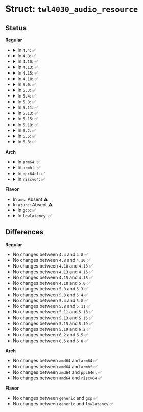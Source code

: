 # Struct: <code>twl4030_audio_resource</code>

## Status
<b>Regular</b>
<ul>
<li>
<details>
<summary>In <code>4.4</code>: ✅</summary>

```c
struct twl4030_audio_resource {
    int request_count;
    u8 reg;
    u8 mask;
};
```
</details>
</li>
<li>
<details>
<summary>In <code>4.8</code>: ✅</summary>

```c
struct twl4030_audio_resource {
    int request_count;
    u8 reg;
    u8 mask;
};
```
</details>
</li>
<li>
<details>
<summary>In <code>4.10</code>: ✅</summary>

```c
struct twl4030_audio_resource {
    int request_count;
    u8 reg;
    u8 mask;
};
```
</details>
</li>
<li>
<details>
<summary>In <code>4.13</code>: ✅</summary>

```c
struct twl4030_audio_resource {
    int request_count;
    u8 reg;
    u8 mask;
};
```
</details>
</li>
<li>
<details>
<summary>In <code>4.15</code>: ✅</summary>

```c
struct twl4030_audio_resource {
    int request_count;
    u8 reg;
    u8 mask;
};
```
</details>
</li>
<li>
<details>
<summary>In <code>4.18</code>: ✅</summary>

```c
struct twl4030_audio_resource {
    int request_count;
    u8 reg;
    u8 mask;
};
```
</details>
</li>
<li>
<details>
<summary>In <code>5.0</code>: ✅</summary>

```c
struct twl4030_audio_resource {
    int request_count;
    u8 reg;
    u8 mask;
};
```
</details>
</li>
<li>
<details>
<summary>In <code>5.3</code>: ✅</summary>

```c
struct twl4030_audio_resource {
    int request_count;
    u8 reg;
    u8 mask;
};
```
</details>
</li>
<li>
<details>
<summary>In <code>5.4</code>: ✅</summary>

```c
struct twl4030_audio_resource {
    int request_count;
    u8 reg;
    u8 mask;
};
```
</details>
</li>
<li>
<details>
<summary>In <code>5.8</code>: ✅</summary>

```c
struct twl4030_audio_resource {
    int request_count;
    u8 reg;
    u8 mask;
};
```
</details>
</li>
<li>
<details>
<summary>In <code>5.11</code>: ✅</summary>

```c
struct twl4030_audio_resource {
    int request_count;
    u8 reg;
    u8 mask;
};
```
</details>
</li>
<li>
<details>
<summary>In <code>5.13</code>: ✅</summary>

```c
struct twl4030_audio_resource {
    int request_count;
    u8 reg;
    u8 mask;
};
```
</details>
</li>
<li>
<details>
<summary>In <code>5.15</code>: ✅</summary>

```c
struct twl4030_audio_resource {
    int request_count;
    u8 reg;
    u8 mask;
};
```
</details>
</li>
<li>
<details>
<summary>In <code>5.19</code>: ✅</summary>

```c
struct twl4030_audio_resource {
    int request_count;
    u8 reg;
    u8 mask;
};
```
</details>
</li>
<li>
<details>
<summary>In <code>6.2</code>: ✅</summary>

```c
struct twl4030_audio_resource {
    int request_count;
    u8 reg;
    u8 mask;
};
```
</details>
</li>
<li>
<details>
<summary>In <code>6.5</code>: ✅</summary>

```c
struct twl4030_audio_resource {
    int request_count;
    u8 reg;
    u8 mask;
};
```
</details>
</li>
<li>
<details>
<summary>In <code>6.8</code>: ✅</summary>

```c
struct twl4030_audio_resource {
    int request_count;
    u8 reg;
    u8 mask;
};
```
</details>
</li>
</ul>
<b>Arch</b>
<ul>
<li>
<details>
<summary>In <code>arm64</code>: ✅</summary>

```c
struct twl4030_audio_resource {
    int request_count;
    u8 reg;
    u8 mask;
};
```
</details>
</li>
<li>
<details>
<summary>In <code>armhf</code>: ✅</summary>

```c
struct twl4030_audio_resource {
    int request_count;
    u8 reg;
    u8 mask;
};
```
</details>
</li>
<li>
<details>
<summary>In <code>ppc64el</code>: ✅</summary>

```c
struct twl4030_audio_resource {
    int request_count;
    u8 reg;
    u8 mask;
};
```
</details>
</li>
<li>
<details>
<summary>In <code>riscv64</code>: ✅</summary>

```c
struct twl4030_audio_resource {
    int request_count;
    u8 reg;
    u8 mask;
};
```
</details>
</li>
</ul>
<b>Flavor</b>
<ul>
<li>
In <code>aws</code>: Absent ⚠️
</li>
<li>
In <code>azure</code>: Absent ⚠️
</li>
<li>
<details>
<summary>In <code>gcp</code>: ✅</summary>

```c
struct twl4030_audio_resource {
    int request_count;
    u8 reg;
    u8 mask;
};
```
</details>
</li>
<li>
<details>
<summary>In <code>lowlatency</code>: ✅</summary>

```c
struct twl4030_audio_resource {
    int request_count;
    u8 reg;
    u8 mask;
};
```
</details>
</li>
</ul>

## Differences
<b>Regular</b>
<ul>
<li>
No changes between <code>4.4</code> and <code>4.8</code> ✅
</li>
<li>
No changes between <code>4.8</code> and <code>4.10</code> ✅
</li>
<li>
No changes between <code>4.10</code> and <code>4.13</code> ✅
</li>
<li>
No changes between <code>4.13</code> and <code>4.15</code> ✅
</li>
<li>
No changes between <code>4.15</code> and <code>4.18</code> ✅
</li>
<li>
No changes between <code>4.18</code> and <code>5.0</code> ✅
</li>
<li>
No changes between <code>5.0</code> and <code>5.3</code> ✅
</li>
<li>
No changes between <code>5.3</code> and <code>5.4</code> ✅
</li>
<li>
No changes between <code>5.4</code> and <code>5.8</code> ✅
</li>
<li>
No changes between <code>5.8</code> and <code>5.11</code> ✅
</li>
<li>
No changes between <code>5.11</code> and <code>5.13</code> ✅
</li>
<li>
No changes between <code>5.13</code> and <code>5.15</code> ✅
</li>
<li>
No changes between <code>5.15</code> and <code>5.19</code> ✅
</li>
<li>
No changes between <code>5.19</code> and <code>6.2</code> ✅
</li>
<li>
No changes between <code>6.2</code> and <code>6.5</code> ✅
</li>
<li>
No changes between <code>6.5</code> and <code>6.8</code> ✅
</li>
</ul>
<b>Arch</b>
<ul>
<li>
No changes between <code>amd64</code> and <code>arm64</code> ✅
</li>
<li>
No changes between <code>amd64</code> and <code>armhf</code> ✅
</li>
<li>
No changes between <code>amd64</code> and <code>ppc64el</code> ✅
</li>
<li>
No changes between <code>amd64</code> and <code>riscv64</code> ✅
</li>
</ul>
<b>Flavor</b>
<ul>
<li>
No changes between <code>generic</code> and <code>gcp</code> ✅
</li>
<li>
No changes between <code>generic</code> and <code>lowlatency</code> ✅
</li>
</ul>
